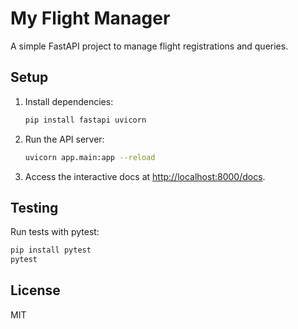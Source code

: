 # My Flight Manager

A simple FastAPI project to manage flight registrations and queries.

## Setup

1. Install dependencies:

   ```bash
   pip install fastapi uvicorn
   ```

2. Run the API server:

   ```bash
   uvicorn app.main:app --reload
   ```

3. Access the interactive docs at [http://localhost:8000/docs](http://localhost:8000/docs).

## Testing

Run tests with pytest:

```bash
pip install pytest
pytest
```

## License

MIT
